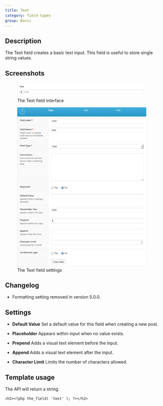 ```yaml
---
title: Text
category: field-types
group: Basic
---
```


## Description
The Text field creates a basic text input. This field is useful to store single string values.

## Screenshots
<div class="gallery">
	<figure>
		<a href="https://raw.githubusercontent.com/AdvancedCustomFields/docs/master/assets/acf-text-field-interface.png">
			<img src="https://raw.githubusercontent.com/AdvancedCustomFields/docs/master/assets/acf-text-field-interface.png" alt="Text field interface that allows you to enter a string" />
		</a>
		<figcaption>The Text field interface</figcaption>
	</figure>
	<figure>
		<a href="https://raw.githubusercontent.com/AdvancedCustomFields/docs/master/assets/acf-text-field-settings.png">
			<img src="https://raw.githubusercontent.com/AdvancedCustomFields/docs/master/assets/acf-text-field-settings.png" alt="List of text field settings to set up text field interface" />
		</a>
		<figcaption>The Text field settings</figcaption>
	</figure>
</div>

## Changelog
- Formatting setting removed in version 5.0.0.

## Settings
- **Default Value**
  Set a default value for this field when creating a new post.

- **Placeholder**
  Appears within input when no value exists.

- **Prepend**
  Adds a visual text element before the input.

- **Append**
  Adds a visual text element after the input.

- **Character Limit**
  Limits the number of characters allowed.

## Template usage

The API will return a string.
```
<h2><?php the_field( 'text' ); ?></h2>
```
